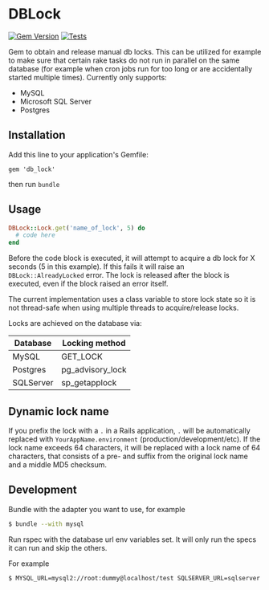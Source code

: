 # DBLock

[![Gem Version](https://badge.fury.io/rb/db_lock.svg)](https://badge.fury.io/rb/db_lock)
[![Tests](https://github.com/mkon/db_lock/actions/workflows/test.yml/badge.svg)](https://github.com/mkon/db_lock/actions/workflows/test.yml)

Gem to obtain and release manual db locks. This can be utilized for example to make sure that certain rake tasks do not run in parallel on the same database (for example when cron jobs run for too long or are accidentally started multiple times). Currently only supports:

- MySQL
- Microsoft SQL Server
- Postgres

## Installation

Add this line to your application's Gemfile:

    gem 'db_lock'

then run `bundle`

## Usage

```ruby
DBLock::Lock.get('name_of_lock', 5) do
  # code here
end
```

Before the code block is executed, it will attempt to acquire a db lock for X seconds (5 in this example). If this fails it will raise an `DBLock::AlreadyLocked` error. The lock is released after the block is executed, even if the block raised an error itself.

The current implementation uses a class variable to store lock state so it is not thread-safe when using multiple threads to acquire/release locks.

Locks are achieved on the database via:

| Database  | Locking method   |
|-----------|------------------|
| MySQL     | GET_LOCK         |
| Postgres  | pg_advisory_lock |
| SQLServer | sp_getapplock    |

## Dynamic lock name

If you prefix the lock with a `.` in a Rails application, `.` will be automatically replaced with `YourAppName.environment` (production/development/etc).
If the lock name exceeds 64 characters, it will be replaced with a lock name of 64 characters, that consists of a pre- and suffix from the original lock name and a middle MD5 checksum.


## Development

Bundle with the adapter you want to use, for example

```bash
$ bundle --with mysql
```

Run rspec with the database url env variables set. It will only run the specs it can run and skip the others.

For example
```bash
$ MYSQL_URL=mysql2://root:dummy@localhost/test SQLSERVER_URL=sqlserver://root:dummy@localhost/test rspec
```
